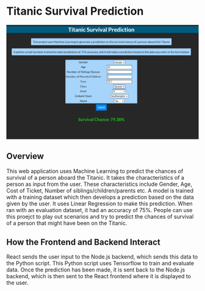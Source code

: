 # Titanic Survival Prediction

![Example Image](https://github.com/ak-51/titanic-prediction/blob/main/backend/images/img1.PNG)

## Overview

This web application uses Machine Learning to predict the chances of survival of a person aboard the Titanic. It takes the characteristics of a person as input from the user. These characteristics include Gender, Age, Cost of Ticket, Number of siblings/children/parents etc. A model is trained with a training dataset which then develops a prediction based on the data given by the user. It uses Linear Regression to make this prediction. When ran with an evaluation dataset, it had an accuracy of 75%. People can use this proejct to play out scenarios and try to predict the chances of survival of a person that might have been on the Titanic.


## How the Frontend and Backend Interact

React sends the user input to the Node.js backend, which sends this data to the Python script. This Python script uses Tensorflow to train and evaluate data. Once the prediction has been made, it is sent back to the Node.js backend, which is then sent to the React frontend where it is displayed to the user.
